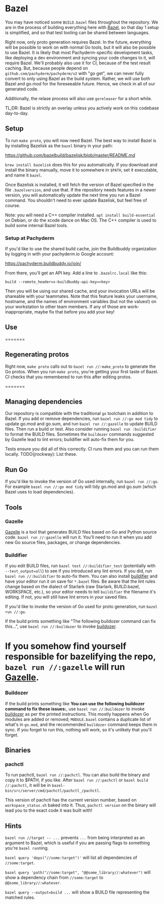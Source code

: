 # Bazel

You may have noticed some `BUILD.bazel` files throughout the repository. We are in the process of
building everything here with [Bazel](https://bazel.build/), so that day 1 setup is simplified, and
so that test tooling can be shared between languages.

Right now, only proto generation requires Bazel. In the future, everything will be possible to work
on with normal Go tools, but it will also be possible to use Bazel. It is likely that most
Pachyderm-specific development tasks, like deploying a dev environment and syncing your code changes
to it, will require Bazel. We'll probably also use it for CI, because of the test result caching.
But, because people depend on `github.com/pachyderm/pachyderm/v2` with "go get", we can never fully
convert to only using Bazel as the build system. Rather, we will use both Bazel and go.mod for the
foreseeable future. Hence, we check in all of our generated code.

Additionally, the relase process will also use `goreleaser` for a short while.

TL;DR: Bazel is strictly an overlay unless you actively work on this codebase day-to-day.

## Setup

To run `make proto`, you will now need Bazel. The best way to install Bazel is by installing
Bazelisk as the `bazel` binary in your path:

https://github.com/bazelbuild/bazelisk/blob/master/README.md

`brew install bazelisk` does this for you automatically. If you download and install the binary
manually, move it to somewhere in `$PATH`, set it executable, and name it `bazel`.

Once Bazelisk is installed, it will fetch the version of Bazel specified in the file
`.bazelversion`, and use that. If the repository needs features in a newer version, you will
automatically update the next time you run a Bazel command. You shouldn't need to ever update
Bazelisk, but feel free of course.

Note: you will need a C++ compiler installed. `apt install build-essential` on Debian, or do the
xcode dance on Mac OS. The C++ compiler is used to build some internal Bazel tools.

### Setup at Pachyderm

If you'd like to use the shared build cache, join the Buildbuddy organization by logging in with
your pachyderm.io Google account:

https://pachyderm.buildbuddy.io/join/

From there, you'll get an API key. Add a line to `.bazelrc.local` like this:

    build --remote_header=x-buildbuddy-api-key=<key>

Then you will be using our shared cache, and your invocation URLs will be shareable with your
teammates. Note that this feature leaks your username, hostname, and the names of environment
variables (but not the values!) on your workstation to other team members. If any of those are
work-inappropriate, maybe fix that before you add your key!

## Use

=======

## Regenerating protos

Right now, `make proto` calls out to `bazel run //:make_proto` to generate the Go protos. When you
run `make proto`, you're getting your first taste of Bazel. CI checks that you remembered to run
this after editing protos.

=======

## Managing dependencies

Our repository is compatible with the traditional `go` toolchain in addition to Bazel. If you add or
remove dependencies, run `bazel run //:go mod tidy` to update go.mod and go.sum, and run
`bazel run //:gazelle` to update BUILD files. Then run a build or test. Also consider running
`bazel run :buildifier` to format the BUILD files. Sometimes the `buildozer` commands suggested by
Gazelle lead to lint errors; buildifier will auto-fix them for you.

Tests ensure you did all of this correctly. CI runs them and you can run them locally.
TODO(jrockway): List these.

## Run Go

If you'd like to invoke the version of Go used internally, run `bazel run //:go`. For example
`bazel run //:go mod tidy` will tidy go.mod and go.sum (which Bazel uses to load dependencies).

## Tools

### Gazelle

[Gazelle](https://github.com/bazelbuild/bazel-gazelle) is a tool that generates BUILD files based on
Go and Python source code. `bazel run //:gazelle` will run it. You'll need to run it when you add
new Go source files, packages, or change dependencies.

### Buildifier

If you edit BUILD files, run `bazel test //:buildifier_test` (potentially with `--test_output=all`)
to see if you introduced any lint errors. If you did, run `bazel run //:buildifier` to auto-fix
them. You can also install
[buildifier](https://github.com/bazelbuild/buildtools/blob/master/buildifier/README.md) and have
your editor run it on save for `*.bazel` files. Be aware that the lint rules change based on the
dialect of Starlark (raw Starlark, BUILD.bazel, WORKSPACE, etc.), so your editor needs to tell
`buildifier` the filename it's editing. If not, you will still have lint errors in your saved files.

If you'd like to invoke the version of Go used for proto generation, run `bazel run //:go`.

If the build prints something like "The following buildozer command can fix this...", use
`bazel run //:buildozer` to invoke
[buildozer](https://github.com/bazelbuild/buildtools/blob/master/buildozer/README.md).

# If you somehow find yourself responsible for bazelifying the repo, `bazel run //:gazelle` will run [Gazelle](https://github.com/bazelbuild/bazel-gazelle).

### Buildozer

If the build prints something like **You can use the following buildozer command to fix these
issues:**, use `bazel run //:buildozer` to invoke
[buildozer](https://github.com/bazelbuild/buildtools/blob/master/buildozer/README.md) as per the
printed instructions. This mostly happens when Go modules are added or removed; `MODULE.bazel`
contains a duplicate list of what's in `go.mod`, and the recommended `buildozer` command keeps them
in sync. If you forget to run this, nothing will work, so it's unlikely that you'll forget.

## Binaries

### pachctl

To run pachctl, `bazel run //:pachctl`. You can also build the binary and copy it to $PATH, if you
like. After `bazel run //:pachctl` or `bazel build //:pachctl`, it will be in
`bazel-bin/src/server/cmd/pachctl/pachctl_/pachctl`.

This version of pachctl has the current version number, based on `workspace_status.sh` baked into
it. Thus, `pachctl version` on the binary will lead you to the exact code it was built with!

## Hints

`bazel run //target -- ...` prevents `...` from being interpreted as an argument to Bazel, which is
useful if you are passing flags to something you're `bazel run`ning.

`bazel query 'deps("//some:target")'` will list all dependencies of `//some:target`.

`bazel query 'path("//some:target", "@@some_library//:whatever")` will show a dependency chain from
`//some:target` to `@@some_library//:whatever`.

`bazel query --output=build ...` will show a BUILD file representing the matched rules.
